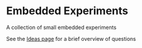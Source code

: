 # Embedded Experiments
A collection of small embedded experiments

See the [Ideas page](Ideas.md) for a brief overview of questions